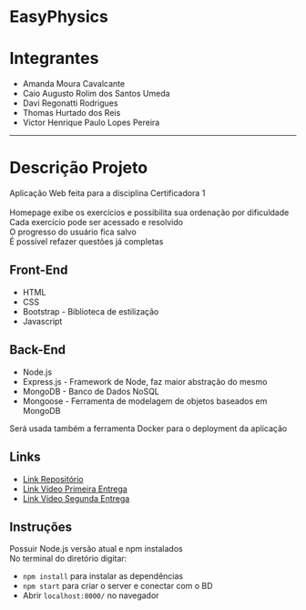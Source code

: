 # EasyPhysics

# Integrantes

- Amanda Moura Cavalcante
- Caio Augusto Rolim dos Santos Umeda
- Davi Regonatti Rodrigues
- Thomas Hurtado dos Reis
- Victor Henrique Paulo Lopes Pereira

---

# Descrição Projeto

Aplicação Web feita para a disciplina Certificadora 1 <br>
<br>
Homepage exibe os exercícios e possibilita sua ordenação por dificuldade <br>
Cada exercício pode ser acessado e resolvido <br>
O progresso do usuário fica salvo <br>
É possível refazer questões já completas

## Front-End

- HTML
- CSS
- Bootstrap - Biblioteca de estilização
- Javascript

## Back-End

- Node.js
- Express.js - Framework de Node, faz maior abstração do mesmo
- MongoDB - Banco de Dados NoSQL
- Mongoose - Ferramenta de modelagem de objetos baseados em MongoDB

Será usada também a ferramenta Docker para o deployment da aplicação

## Links

- [Link Repositório](https://github.com/Davison003/EasyPhysics)
- [Link Vídeo Primeira Entrega](https://drive.google.com/file/d/1HCbR8xkWMVkJrsk1s2IxEfW1T54VMYJ9/view?usp=sharing)
- [Link Vídeo Segunda Entrega](https://drive.google.com/file/d/1W3EcP7FKKIlS8s_POwwWurL3Nezmt5wY/view?usp=sharing)

## Instruções

Possuir Node.js versão atual e npm instalados <br>
No terminal do diretório digitar:

- `npm install` para instalar as dependências
- `npm start` para criar o server e conectar com o BD
- Abrir `localhost:8000/` no navegador
